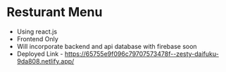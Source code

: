 # Resturant Menu
 - Using react.js
 - Frontend Only
 - Will incorporate backend and api database with firebase soon
 - Deployed Link - https://65755e9f096c79707573478f--zesty-daifuku-9da808.netlify.app/
